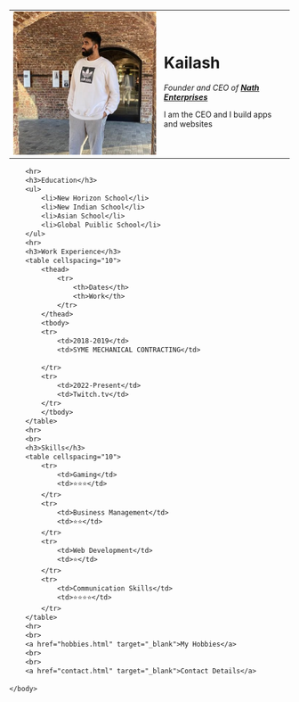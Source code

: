<!DOCTYPE html>
<html lang="en">
    <head>
        <meta charset="UTF-8">
        <title>Kailash's Personal Site</title>
    </head>
    <body>
        <table cellspacing="20">
            <tr>
                <td><img src="Kailash.jpg" alt="Picture of a god"></td>
                <td><h1>Kailash</h1>
                    <p><em>Founder and CEO of <strong><a href="https://twitter.com/iamkailashnath" target="_blank">Nath Enterprises</a></strong></em></p>
                    <p>I am the CEO and I build apps and websites</p></td>
            </tr>
        </table>
        
        
        <hr>
        <h3>Education</h3>
        <ul>
            <li>New Horizon School</li>
            <li>New Indian School</li>
            <li>Asian School</li>
            <li>Global Puiblic School</li>
        </ul>
        <hr>
        <h3>Work Experience</h3>
        <table cellspacing="10">
            <thead>
                <tr>
                    <th>Dates</th>
                    <th>Work</th>
                </tr>
            </thead>
            <tbody>
            <tr>
                <td>2018-2019</td>
                <td>SYME MECHANICAL CONTRACTING</td>

            </tr>
            <tr>
                <td>2022-Present</td>
                <td>Twitch.tv</td>
            </tr>
            </tbody>
        </table>
        <hr>
        <br>
        <h3>Skills</h3>
        <table cellspacing="10">
            <tr>
                <td>Gaming</td>
                <td>⭐⭐⭐</td>
            </tr>
            <tr>
                <td>Business Management</td>
                <td>⭐⭐</td>
            </tr>
            <tr>
                <td>Web Development</td>
                <td>⭐</td>
            </tr>
            <tr>
                <td>Communication Skills</td>
                <td>⭐⭐⭐⭐</td>
            </tr>
        </table>
        <hr>
        <br>
        <a href="hobbies.html" target="_blank">My Hobbies</a>
        <br>
        <br>
        <a href="contact.html" target="_blank">Contact Details</a>

    </body>
</html>
